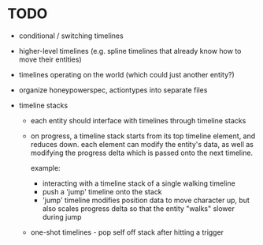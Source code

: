 # TODO
- conditional / switching timelines

- higher-level timelines (e.g. spline timelines that already know how to move
  their entities)

- timelines operating on the world (which could just another entity?)

- organize honeypowerspec, actiontypes into separate files

- timeline stacks
  - each entity should interface with timelines through timeline stacks
  - on progress, a timeline stack starts from its top timeline element, and
    reduces down. each element can modify the entity's data, as well as
    modifying the progress delta which is passed onto the next timeline.

    example:
      - interacting with a timeline stack of a single walking timeline
      - push a 'jump' timeline onto the stack
      - 'jump' timeline modifies position data to move character up, but also
        scales progress delta so that the entity "walks" slower during jump

  - one-shot timelines - pop self off stack after hitting a trigger